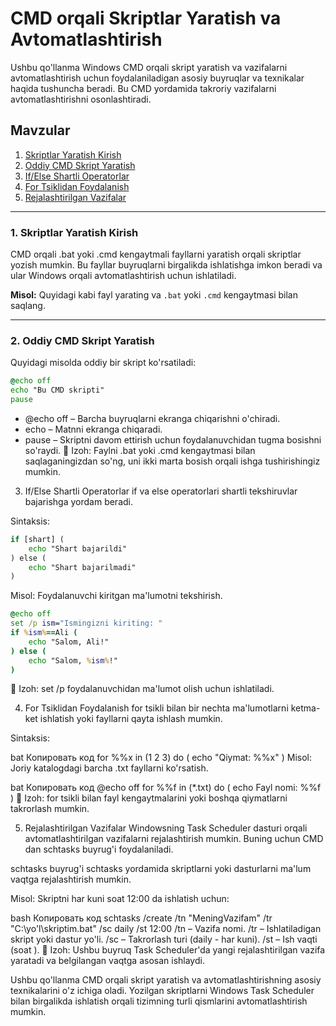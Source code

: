 # CMD orqali Skriptlar Yaratish va Avtomatlashtirish

Ushbu qo'llanma Windows CMD orqali skript yaratish va vazifalarni avtomatlashtirish uchun foydalaniladigan asosiy buyruqlar va texnikalar haqida tushuncha beradi. Bu CMD yordamida takroriy vazifalarni avtomatlashtirishni osonlashtiradi.

## Mavzular

1. [Skriptlar Yaratish Kirish](#skriptlar-yaratish-kirish)
2. [Oddiy CMD Skript Yaratish](#oddiy-cmd-skript-yaratish)
3. [If/Else Shartli Operatorlar](#ifelse-shartli-operatorlar)
4. [For Tsiklidan Foydalanish](#for-tsiklidan-foydalanish)
5. [Rejalashtirilgan Vazifalar](#rejalashtirilgan-vazifalar)

---

### 1. Skriptlar Yaratish Kirish

CMD orqali .bat yoki .cmd kengaytmali fayllarni yaratish orqali skriptlar yozish mumkin. Bu fayllar buyruqlarni birgalikda ishlatishga imkon beradi va ular Windows orqali avtomatlashtirish uchun ishlatiladi.

**Misol:** Quyidagi kabi fayl yarating va `.bat` yoki `.cmd` kengaytmasi bilan saqlang.

---

### 2. Oddiy CMD Skript Yaratish

Quyidagi misolda oddiy bir skript ko'rsatiladi:

```bat
@echo off
echo "Bu CMD skripti"
pause
```
 - @echo off – Barcha buyruqlarni ekranga chiqarishni o'chiradi.
 - echo – Matnni ekranga chiqaradi.
 - pause – Skriptni davom ettirish uchun foydalanuvchidan tugma bosishni so'raydi.
📘 Izoh: Faylni .bat yoki .cmd kengaytmasi bilan saqlaganingizdan so'ng, uni ikki marta bosish orqali ishga tushirishingiz mumkin.

3. If/Else Shartli Operatorlar
if va else operatorlari shartli tekshiruvlar bajarishga yordam beradi.

Sintaksis:

```bat
if [shart] ( 
    echo "Shart bajarildi"
) else (
    echo "Shart bajarilmadi"
)
```
Misol: Foydalanuvchi kiritgan ma'lumotni tekshirish.

```bat
@echo off
set /p ism="Ismingizni kiriting: "
if %ism%==Ali (
    echo "Salom, Ali!"
) else (
    echo "Salom, %ism%!"
)
```

📘 Izoh: set /p foydalanuvchidan ma'lumot olish uchun ishlatiladi.

4. For Tsiklidan Foydalanish
for tsikli bilan bir nechta ma'lumotlarni ketma-ket ishlatish yoki fayllarni qayta ishlash mumkin.

Sintaksis:

bat
Копировать код
for %%x in (1 2 3) do (
    echo "Qiymat: %%x"
)
Misol: Joriy katalogdagi barcha .txt fayllarni ko'rsatish.

bat
Копировать код
@echo off
for %%f in (*.txt) do (
    echo Fayl nomi: %%f
)
📘 Izoh: for tsikli bilan fayl kengaytmalarini yoki boshqa qiymatlarni takrorlash mumkin.

5. Rejalashtirilgan Vazifalar
Windowsning Task Scheduler dasturi orqali avtomatlashtirilgan vazifalarni rejalashtirish mumkin. Buning uchun CMD dan schtasks buyrug'i foydalaniladi.

schtasks buyrug'i
schtasks yordamida skriptlarni yoki dasturlarni ma'lum vaqtga rejalashtirish mumkin.

Misol: Skriptni har kuni soat 12:00 da ishlatish uchun:

bash
Копировать код
schtasks /create /tn "MeningVazifam" /tr "C:\yo'l\skriptim.bat" /sc daily /st 12:00
/tn – Vazifa nomi.
/tr – Ishlatiladigan skript yoki dastur yo'li.
/sc – Takrorlash turi (daily - har kuni).
/st – Ish vaqti (soat
).
📘 Izoh: Ushbu buyruq Task Scheduler'da yangi rejalashtirilgan vazifa yaratadi va belgilangan vaqtga asosan ishlaydi.

Ushbu qo'llanma CMD orqali skript yaratish va avtomatlashtirishning asosiy texnikalarini o'z ichiga oladi. Yozilgan skriptlarni Windows Task Scheduler bilan birgalikda ishlatish orqali tizimning turli qismlarini avtomatlashtirish mumkin.

